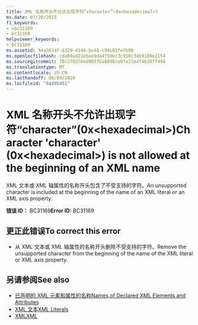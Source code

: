 ```yaml
---
title: XML 名称开头不允许出现字符“character”(0x<hexadecimal>)
ms.date: 07/20/2015
f1_keywords:
- vbc31169
- bc31169
helpviewer_keywords:
- BC31169
ms.assetid: 94a5614f-6329-4144-bc41-c94c81fe7b90
ms.openlocfilehash: cda09ad21e6ee9da4f5dec3c950c3469169e2154
ms.sourcegitcommit: f8c270376ed905f6a8896ce0fe25b4f4b38ff498
ms.translationtype: MT
ms.contentlocale: zh-CN
ms.lasthandoff: 06/04/2020
ms.locfileid: "84405451"
---
```

# <a name="character-character-0xhexadecimal-is-not-allowed-at-the-beginning-of-an-xml-name"></a><span data-ttu-id="bf5dc-102">XML 名称开头不允许出现字符“character”(0x\<hexadecimal>)</span><span class="sxs-lookup"><span data-stu-id="bf5dc-102">Character 'character' (0x\<hexadecimal>) is not allowed at the beginning of an XML name</span></span>
<span data-ttu-id="bf5dc-103">XML 文本或 XML 轴属性的名称开头包含了不受支持的字符。</span><span class="sxs-lookup"><span data-stu-id="bf5dc-103">An unsupported character is included at the beginning of the name of an XML literal or an XML axis property.</span></span>  
  
 <span data-ttu-id="bf5dc-104">**错误 ID：** BC31169</span><span class="sxs-lookup"><span data-stu-id="bf5dc-104">**Error ID:** BC31169</span></span>  
  
## <a name="to-correct-this-error"></a><span data-ttu-id="bf5dc-105">更正此错误</span><span class="sxs-lookup"><span data-stu-id="bf5dc-105">To correct this error</span></span>  
  
- <span data-ttu-id="bf5dc-106">从 XML 文本或 XML 轴属性的名称开头删除不受支持的字符。</span><span class="sxs-lookup"><span data-stu-id="bf5dc-106">Remove the unsupported character from the beginning of the name of the XML literal or XML axis property.</span></span>  
  
## <a name="see-also"></a><span data-ttu-id="bf5dc-107">另请参阅</span><span class="sxs-lookup"><span data-stu-id="bf5dc-107">See also</span></span>

- [<span data-ttu-id="bf5dc-108">已声明的 XML 元素和属性的名称</span><span class="sxs-lookup"><span data-stu-id="bf5dc-108">Names of Declared XML Elements and Attributes</span></span>](../programming-guide/language-features/xml/names-of-declared-xml-elements-and-attributes.md)
- [<span data-ttu-id="bf5dc-109">XML 文本</span><span class="sxs-lookup"><span data-stu-id="bf5dc-109">XML Literals</span></span>](../language-reference/xml-literals/index.md)
- [<span data-ttu-id="bf5dc-110">XML</span><span class="sxs-lookup"><span data-stu-id="bf5dc-110">XML</span></span>](../programming-guide/language-features/xml/index.md)
